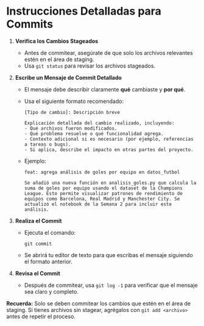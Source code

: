 # Instrucciones Detalladas para Commits

1. **Verifica los Cambios Stageados**
    - Antes de commitear, asegúrate de que solo los archivos relevantes estén en el área de staging.
    - Usa `git status` para revisar los archivos stageados.

2. **Escribe un Mensaje de Commit Detallado**
    - El mensaje debe describir claramente **qué** cambiaste y **por qué**.
    - Usa el siguiente formato recomendado:

      ```
      [Tipo de cambio]: Descripción breve

      Explicación detallada del cambio realizado, incluyendo:
      - Qué archivos fueron modificados.
      - Qué problema resuelve o qué funcionalidad agrega.
      - Contexto adicional si es necesario (por ejemplo, referencias a tareas o bugs).
      - Si aplica, describe el impacto en otras partes del proyecto.
      ```

    - Ejemplo:
      ```
      feat: agrega análisis de goles por equipo en datos_futbol

      Se añadió una nueva función en analisis_goles.py que calcula la suma de goles por equipo usando el dataset de la Champions League. Esto permite visualizar patrones de rendimiento de equipos como Barcelona, Real Madrid y Manchester City. Se actualizó el notebook de la Semana 2 para incluir este análisis.
      ```

3. **Realiza el Commit**
    - Ejecuta el comando:
      ```
      git commit
      ```
    - Se abrirá tu editor de texto para que escribas el mensaje siguiendo el formato anterior.

4. **Revisa el Commit**
    - Después de commitear, usa `git log -1` para verificar que el mensaje sea claro y completo.

**Recuerda:** Solo se deben commitear los cambios que estén en el área de staging. Si tienes archivos sin stagear, agrégalos con `git add <archivo>` antes de repetir el proceso.
